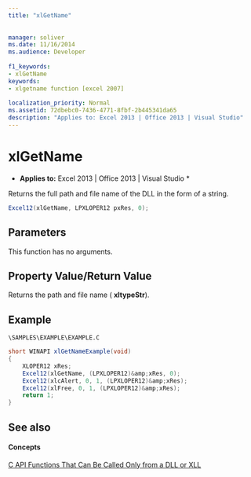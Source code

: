 ```yaml
---
title: "xlGetName"
 
 
manager: soliver
ms.date: 11/16/2014
ms.audience: Developer
 
f1_keywords:
- xlGetName
keywords:
- xlgetname function [excel 2007]
 
localization_priority: Normal
ms.assetid: 72dbebc0-7436-4771-8fbf-2b445341da65
description: "Applies to: Excel 2013 | Office 2013 | Visual Studio"
---
```


# xlGetName

 * **Applies to:** Excel 2013 | Office 2013 | Visual Studio * 
  
Returns the full path and file name of the DLL in the form of a string.
  
```cs
Excel12(xlGetName, LPXLOPER12 pxRes, 0);
```

## Parameters

This function has no arguments.
  
## Property Value/Return Value

Returns the path and file name ( **xltypeStr**). 
  
## Example

 `\SAMPLES\EXAMPLE\EXAMPLE.C`
  
```cs
short WINAPI xlGetNameExample(void)
{
    XLOPER12 xRes;
    Excel12(xlGetName, (LPXLOPER12)&amp;xRes, 0);
    Excel12(xlcAlert, 0, 1, (LPXLOPER12)&amp;xRes);
    Excel12(xlFree, 0, 1, (LPXLOPER12)&amp;xRes);
    return 1;
}
```

## See also

#### Concepts

[C API Functions That Can Be Called Only from a DLL or XLL](c-api-functions-that-can-be-called-only-from-a-dll-or-xll.md)

